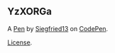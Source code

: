 YzXORGa
-------


A [Pen](https://codepen.io/siegfried13/pen/YzXORGa) by [Siegfried13](https://codepen.io/siegfried13) on [CodePen](https://codepen.io).

[License](https://codepen.io/siegfried13/pen/YzXORGa/license).